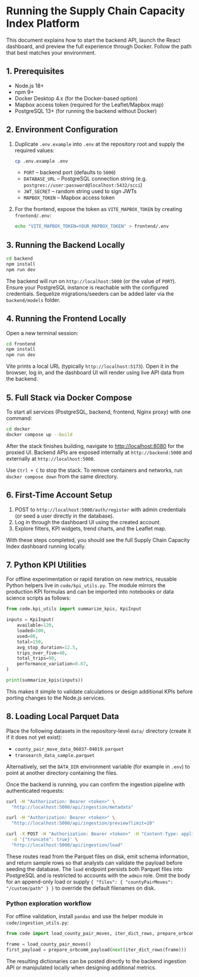 # Running the Supply Chain Capacity Index Platform

This document explains how to start the backend API, launch the React dashboard, and preview the full experience through Docker. Follow the path that best matches your environment.

## 1. Prerequisites

- Node.js 18+
- npm 9+
- Docker Desktop 4.x (for the Docker-based option)
- Mapbox access token (required for the Leaflet/Mapbox map)
- PostgreSQL 13+ (for running the backend without Docker)

## 2. Environment Configuration

1. Duplicate `.env.example` into `.env` at the repository root and supply the required values:
   ```bash
   cp .env.example .env
   ```
   - `PORT` – backend port (defaults to `5000`)
   - `DATABASE_URL` – PostgreSQL connection string (e.g. `postgres://user:password@localhost:5432/scci`)
   - `JWT_SECRET` – random string used to sign JWTs
   - `MAPBOX_TOKEN` – Mapbox access token

2. For the frontend, expose the token as `VITE_MAPBOX_TOKEN` by creating `frontend/.env`:
   ```bash
   echo "VITE_MAPBOX_TOKEN=YOUR_MAPBOX_TOKEN" > frontend/.env
   ```

## 3. Running the Backend Locally

```bash
cd backend
npm install
npm run dev
```

The backend will run on `http://localhost:5000` (or the value of `PORT`). Ensure your PostgreSQL instance is reachable with the configured credentials. Sequelize migrations/seeders can be added later via the `backend/models` folder.

## 4. Running the Frontend Locally

Open a new terminal session:

```bash
cd frontend
npm install
npm run dev
```

Vite prints a local URL (typically `http://localhost:5173`). Open it in the browser, log in, and the dashboard UI will render using live API data from the backend.

## 5. Full Stack via Docker Compose

To start all services (PostgreSQL, backend, frontend, Nginx proxy) with one command:

```bash
cd docker
docker compose up --build
```

After the stack finishes building, navigate to [http://localhost:8080](http://localhost:8080) for the proxied UI. Backend APIs are exposed internally at `http://backend:5000` and externally at `http://localhost:5000`.

Use `Ctrl + C` to stop the stack. To remove containers and networks, run `docker compose down` from the same directory.

## 6. First-Time Account Setup

1. POST to `http://localhost:5000/auth/register` with admin credentials (or seed a user directly in the database).
2. Log in through the dashboard UI using the created account.
3. Explore filters, KPI widgets, trend charts, and the Leaflet map.

With these steps completed, you should see the full Supply Chain Capacity Index dashboard running locally.

## 7. Python KPI Utilities

For offline experimentation or rapid iteration on new metrics, reusable Python helpers live in
`code/kpi_utils.py`. The module mirrors the production KPI formulas and can be imported into
notebooks or data science scripts as follows:

```python
from code.kpi_utils import summarize_kpis, KpiInput

inputs = KpiInput(
    available=120,
    loaded=100,
    used=80,
    total=150,
    avg_stop_duration=12.5,
    trips_over_five=40,
    total_trips=90,
    performance_variation=0.87,
)

print(summarize_kpis(inputs))
```

This makes it simple to validate calculations or design additional KPIs before porting changes to the Node.js services.

## 8. Loading Local Parquet Data

Place the following datasets in the repository-level `data/` directory (create it if it does not yet exist):

- `county_pair_move_data_06037-04019.parquet`
- `transearch_data_sample.parquet`

Alternatively, set the `DATA_DIR` environment variable (for example in `.env`) to point at another directory containing the files.

Once the backend is running, you can confirm the ingestion pipeline with authenticated requests:

```bash
curl -H "Authorization: Bearer <token>" \
  "http://localhost:5000/api/ingestion/metadata"

curl -H "Authorization: Bearer <token>" \
  "http://localhost:5000/api/ingestion/preview?limit=20"

curl -X POST -H "Authorization: Bearer <token>" -H "Content-Type: application/json" \
  -d '{"truncate": true}' \
  "http://localhost:5000/api/ingestion/load"
```

These routes read from the Parquet files on disk, emit schema information, and return sample rows so that analysts can validate the payload before seeding the database. The `load` endpoint persists both Parquet files into PostgreSQL and is restricted to accounts with the `admin` role. Omit the body for an append-only load or supply `{ "files": { "countyPairMoves": "/custom/path" } }` to override the default filenames on disk.

### Python exploration workflow

For offline validation, install `pandas` and use the helper module in `code/ingestion_utils.py`:

```python
from code import load_county_pair_moves, iter_dict_rows, prepare_orbcomm_payload

frame = load_county_pair_moves()
first_payload = prepare_orbcomm_payload(next(iter_dict_rows(frame)))
```

The resulting dictionaries can be posted directly to the backend ingestion API or manipulated locally when designing additional metrics.
